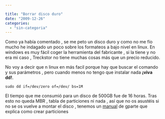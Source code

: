 ```yaml
---

title: "Borrar disco duro"
date: "2009-12-26"
categories: 
  - "sin-categoria"
---
```


Como ya había comentado , se me peto un disco duro y como no me fío mucho he indagado un poco sobre los formateos a bajo nivel en linux. En windows es muy fácil coger la herramienta del fabricante , si la tiene y no era mi caso , Treckstor no tiene muchas cosas más que un precio reducido.

No voy a decir que n linux en más facil porque hay que buscar el comando y sus parámetros , pero cuando menos no tengo que instalar nada **¡viva dd!**.

`sudo dd if=/dev/zero of=/dev/ bs=1M`

El tiempo que me consumió para un disco de 500GB fue de 16 horas. Tras esto no queda MBR , tabla de particiones ni nada , así que no os asustéis si no se os vuelve a montar el disco , tenemos un [manual](https://manual.sidux.com/es/part-gparted-es.htm) de gparte que explica como crear particiones
